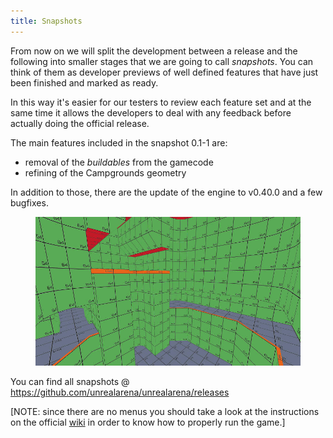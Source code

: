 ```yaml
---
title: Snapshots
---
```


From now on we will split the development between a release and the following
into smaller stages that we are going to call *snapshots*. You can think of them
as developer previews of well defined features that have just been finished and
marked as ready.

In this way it's easier for our testers to review each feature set and at the
same time it allows the developers to deal with any feedback before actually
doing the official release.

The main features included in the snapshot 0.1-1 are:

- removal of the *buildables* from the gamecode
- refining of the Campgrounds geometry

In addition to those, there are the update of the engine to v0.40.0 and a few
bugfixes.

<figure>
  <img src="/images/campgrounds_0.2.jpg" alt="Campgrounds 0.2">
</figure>

You can find all snapshots @
<https://github.com/unrealarena/unrealarena/releases>

[NOTE: since there are no menus you should take a look at the instructions on
the official [wiki](https://github.com/unrealarena/unrealarena/wiki) in order to
know how to properly run the game.]
